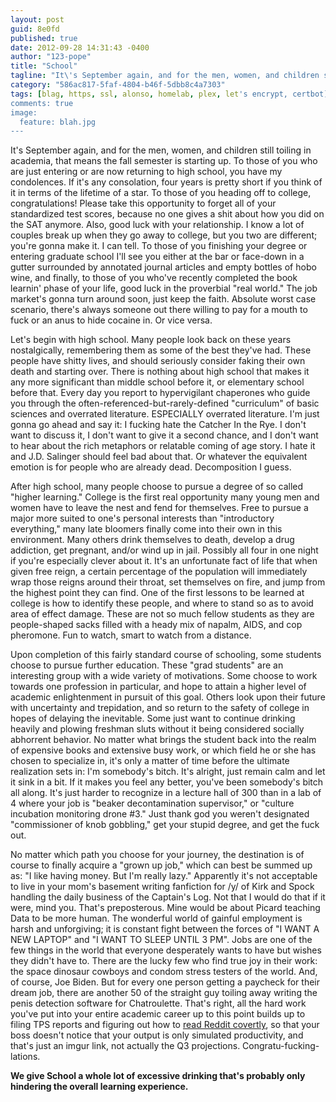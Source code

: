 ```yaml
---
layout: post
guid: 8e0fd
published: true
date: 2012-09-28 14:31:43 -0400
author: "123-pope"
title: "School"
tagline: "It\'s September again, and for the men, women, and children still toiling in academia, that means the fall semester is starting up. To those of you who are just entering or are now returning to high school, you have my condolences. If it\'s any consolation, four years is pretty short if you think of it in terms of the lifetime of a star."
category: "586ac817-5faf-4804-b46f-5dbb8c4a7303"
tags: [blag, https, ssl, alonso, homelab, plex, let's encrypt, certbot]
comments: true
image:
  feature: blah.jpg
---
```


It's September again, and for the men, women, and children still toiling in academia, that means the fall semester is starting up. To those of you who are just entering or are now returning to high school, you have my condolences. If it's any consolation, four years is pretty short if you think of it in terms of the lifetime of a star. To those of you heading off to college, congratulations! Please take this opportunity to forget all of your standardized test scores, because no one gives a shit about how you did on the SAT anymore. Also, good luck with your relationship. I know a lot of couples break up when they go away to college, but you two are different; you're gonna make it. I can tell. To those of you finishing your degree or entering graduate school I'll see you either at the bar or face-down in a gutter surrounded by annotated journal articles and empty bottles of hobo wine, and finally, to those of you who've recently completed the book learnin' phase of your life, good luck in the proverbial "real world." The job market's gonna turn around soon, just keep the faith. Absolute worst case scenario, there's always someone out there willing to pay for a mouth to fuck or an anus to hide cocaine in. Or vice versa.

Let's begin with high school. Many people look back on these years nostalgically, remembering them as some of the best they've had. These people have shitty lives, and should seriously consider faking their own death and starting over. There is nothing about high school that makes it any more significant than middle school before it, or elementary school before that. Every day you report to hypervigilant chaperones who guide you through the often-referenced-but-rarely-defined "curriculum" of basic sciences and overrated literature. ESPECIALLY overrated literature. I'm just gonna go ahead and say it: I fucking hate the Catcher In the Rye. I don't want to discuss it, I don't want to give it a second chance, and I don't want to hear about the rich metaphors or relatable coming of age story. I hate it and J.D. Salinger should feel bad about that. Or whatever the equivalent emotion is for people who are already dead. Decomposition I guess.

After high school, many people choose to pursue a degree of so called "higher learning." College is the first real opportunity many young men and women have to leave the nest and fend for themselves. Free to pursue a major more suited to one's personal interests than "introductory everything," many late bloomers finally come into their own in this environment. Many others drink themselves to death, develop a drug addiction, get pregnant, and/or wind up in jail. Possibly all four in one night if you're especially clever about it. It's an unfortunate fact of life that when given free reign, a certain percentage of the population will immediately wrap those reigns around their throat, set themselves on fire, and jump from the highest point they can find. One of the first lessons to be learned at college is how to identify these people, and where to stand so as to avoid area of effect damage. These are not so much fellow students as they are people-shaped sacks filled with a heady mix of napalm, AIDS, and cop pheromone. Fun to watch, smart to watch from a distance.

Upon completion of this fairly standard course of schooling, some students choose to pursue further education. These "grad students" are an interesting group with a wide variety of motivations. Some choose to work towards one profession in particular, and hope to attain a higher level of academic enlightenment in pursuit of this goal. Others look upon their future with uncertainty and trepidation, and so return to the safety of college in hopes of delaying the inevitable. Some just want to continue drinking heavily and plowing freshman sluts without it being considered socially abhorrent behavior. No matter what brings the student back into the realm of expensive books and extensive busy work, or which field he or she has chosen to specialize in, it's only a matter of time before the ultimate realization sets in: I'm somebody's bitch. It's alright, just remain calm and let it sink in a bit. If it makes you feel any better, you've been somebody's bitch all along. It's just harder to recognize in a lecture hall of 300 than in a lab of 4 where your job is "beaker decontamination supervisor," or "culture incubation monitoring drone #3." Just thank god you weren't designated "commissioner of knob gobbling," get your stupid degree, and get the fuck out.

No matter which path you choose for your journey, the destination is of course to finally acquire a "grown up job," which can best be summed up as: "I like having money. But I'm really lazy." Apparently it's not acceptable to live in your mom's basement writing fanfiction for /y/ of Kirk and Spock handling the daily business of the Captain's Log. Not that I would do that if it were, mind you. That's preposterous. Mine would be about Picard teaching Data to be more human. The wonderful world of gainful employment is harsh and unforgiving; it is constant fight between the forces of "I WANT A NEW LAPTOP" and "I WANT TO SLEEP UNTIL 3 PM". Jobs are one of the few things in the world that everyone desperately wants to have but wishes they didn't have to. There are the lucky few who find true joy in their work: the space dinosaur cowboys and condom stress testers of the world. And, of course, Joe Biden. But for every one person getting a paycheck for their dream job, there are another 50 of the straight guy toiling away writing the penis detection software for Chatroulette. That's right, all the hard work you've put into your entire academic career up to this point builds up to filing TPS reports and figuring out how to [read Reddit covertly](http://msworddit.com/), so that your boss doesn't notice that your output is only simulated productivity, and that's just an imgur link, not actually the Q3 projections. Congratu-fucking-lations.

**We give School a whole lot of excessive drinking that's probably only hindering the overall learning experience.**